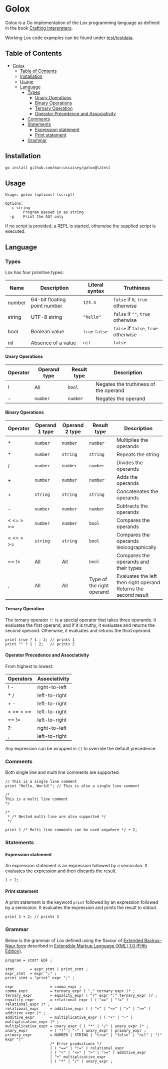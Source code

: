 # Golox

Golox is a Go implementation of the Lox programming language as defined in the book [Crafting
Interpreters](https://craftinginterpreters.com/).

Working Lox code examples can be found under [test/testdata](test/testdata).

## Table of Contents

<!--toc:start-->
- [Golox](#golox)
  - [Table of Contents](#table-of-contents)
  - [Installation](#installation)
  - [Usage](#usage)
  - [Language](#language)
    - [Types](#types)
      - [Unary Operations](#unary-operations)
      - [Binary Operations](#binary-operations)
      - [Ternary Operation](#ternary-operation)
      - [Operator Precedence and Associativity](#operator-precedence-and-associativity)
    - [Comments](#comments)
    - [Statements](#statements)
      - [Expression statement](#expression-statement)
      - [Print statement](#print-statement)
    - [Grammar](#grammar)
<!--toc:end-->

## Installation

```sh
go install github.com/marcuscaisey/golox@latest
```

## Usage

```
Usage: golox [options] [script]

Options:
  -c string
        Program passed in as string
  -p    Print the AST only
```

If no script is provided, a REPL is started, otherwise the supplied script is executed.

## Language

### Types

Lox has four primitive types:

| Name   | Description                  | Literal syntax | Truthiness                           |
| ------ | ---------------------------- | -------------- | ------------------------------------ |
| number | 64-bit floating point number | `123.4`        | `false` if `0`, `true` otherwise     |
| string | UTF-8 string                 | `"hello"`      | `false` if `""`, `true` otherwise    |
| bool   | Boolean value                | `true` `false` | `false` if `false`, `true` otherwise |
| nil    | Absence of a value           | `nil`          | `false`                              |

#### Unary Operations

| Operator | Operand type | Result type | Description                           |
| -------- | ------------ | ----------- | ------------------------------------- |
| !        | All          | `bool`      | Negates the truthiness of the operand |
| -        | `number`     | `number`    | Negates the operand                   |

#### Binary Operations

| Operator  | Operand 1 type | Operand 2 type | Result type               | Description                                                        |
| --------- | -------------- | -------------- | ------------------------- | ------------------------------------------------------------------ |
| \*        | `number`       | `number`       | `number`                  | Multiplies the operands                                            |
| \*        | `number`       | `string`       | `string`                  | Repeats the string                                                 |
| /         | `number`       | `number`       | `number`                  | Divides the operands                                               |
| +         | `number`       | `number`       | `number`                  | Adds the operands                                                  |
| +         | `string`       | `string`       | `string`                  | Concatenates the operands                                          |
| -         | `number`       | `number`       | `number`                  | Subtracts the operands                                             |
| < <= > >= | `number`       | `number`       | `bool`                    | Compares the operands                                              |
| < <= > >= | `string`       | `string`       | `bool`                    | Compares the operands lexicographically                            |
| == !=     | All            | All            | `bool`                    | Compares the operands and their types                              |
| ,         | All            | All            | Type of the right operand | Evaluates the left then right operand<br>Returns the second result |

#### Ternary Operation

The ternary operator `?:` is a special operator that takes three operands. It evaluates the first
operand, and if it is truthy, it evaluates and returns the second operand. Otherwise, it evaluates
and returns the third operand.

```lox
print true ? 1 : 2; // prints 1
print "" ? 1 : 2;   // prints 2
```

#### Operator Precedence and Associativity

From highest to lowest:

| Operators | Associativity |
| --------- | ------------- |
| ! -       | right-to-left |
| \* /      | left-to-right |
| + -       | left-to-right |
| < <= > >= | left-to-right |
| == !=     | left-to-right |
| ?:        | right-to-left |
| ,         | left-to-right |

Any expression can be wrapped in `()` to override the default precedence.

### Comments

Both single line and multi line comments are supported.

```lox
// This is a single line comment
print "Hello, World!"; // This is also a single line comment

/*
This is a multi line comment
*/

/*
 * /* Nested multi-line are also supported */
 */

print 1 /* Multi line comments can be used anywhere */ + 2;
```

### Statements

#### Expression statement

An expression statement is an expression followed by a semicolon. It evaluates the expression and
then discards the result.

```lox
1 + 2;
```

#### Print statement

A print statement is the keyword `print` followed by an expression followed by a semicolon. It
evaluates the expression and prints the result to stdout.

```lox
print 1 + 2; // prints 3
```

### Grammar

Below is the grammar of Lox defined using the flavour of [Extended Backus–Naur
form](https://en.wikipedia.org/wiki/Extended_Backus%E2%80%93Naur_form) described in [Extensible
Markup Language (XML) 1.0 (Fifth Edition)](https://www.w3.org/TR/xml/#sec-notation).

```ebnf
program = stmt* EOF ;

stmt       = expr_stmt | print_stmt ;
expr_stmt  = expr ";" ;
print_stmt = "print" expr ";" ;

expr                = comma_expr ;
comma_expr          = ternary_expr ( "," ternary_expr )* ;
ternary_expr        = equality_expr ( "?" expr ":" ternary_expr )? ;
equality_expr       = relational_expr ( ( "==" | "!=" ) relational_expr )* ;
relational_expr     = additive_expr ( ( "<" | "<=" | ">" | ">=" ) additive_expr )* ;
additive_expr       = multiplicative_expr ( ( "+" | "-" ) multiplicative_expr )* ;
multiplicative_expr = unary_expr ( ( "*" | "/" ) unary_expr )* ;
unary_expr          = ( "!" | "-" ) unary_expr | primary_expr ;
primary_expr        = NUMBER | STRING | "true" | "false" | "nil" | "(" expr ")"
                    /* Error productions */
                    | ( "==" | "!=" ) relational_expr
                    | ( "<" | "<=" | ">" | ">=" ) additive_expr
                    | "+" multiplicative_expr
                    | ( "*" | "/" ) unary_expr ;
```
